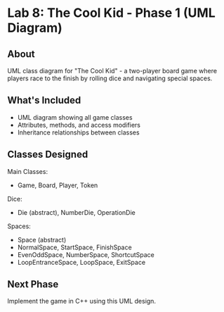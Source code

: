 # Lab 8: The Cool Kid - Phase 1 (UML Diagram)

## About

UML class diagram for "The Cool Kid" - a two-player board game where players race to the finish by rolling dice and navigating special spaces.

## What's Included

- UML diagram showing all game classes
- Attributes, methods, and access modifiers
- Inheritance relationships between classes

## Classes Designed

Main Classes:
- Game, Board, Player, Token

Dice:
- Die (abstract), NumberDie, OperationDie

Spaces:
- Space (abstract)
- NormalSpace, StartSpace, FinishSpace
- EvenOddSpace, NumberSpace, ShortcutSpace
- LoopEntranceSpace, LoopSpace, ExitSpace

## Next Phase

Implement the game in C++ using this UML design.
